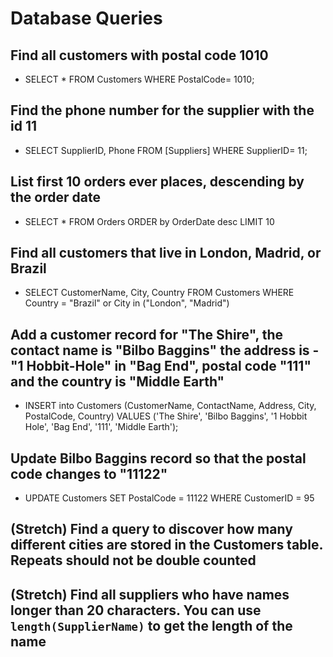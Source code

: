 # Database Queries

## Find all customers with postal code 1010

- SELECT * FROM Customers WHERE PostalCode= 1010;

## Find the phone number for the supplier with the id 11

- SELECT SupplierID, Phone FROM [Suppliers] WHERE SupplierID= 11;

## List first 10 orders ever places, descending by the order date

- SELECT * FROM Orders ORDER by OrderDate desc LIMIT 10

## Find all customers that live in London, Madrid, or Brazil

- SELECT CustomerName, City, Country FROM Customers WHERE Country = "Brazil" or City in ("London", "Madrid")

## Add a customer record for "The Shire", the contact name is "Bilbo Baggins" the address is -"1 Hobbit-Hole" in "Bag End", postal code "111" and the country is "Middle Earth"

- INSERT into Customers (CustomerName, ContactName, Address, City, PostalCode, Country) VALUES ('The Shire', 'Bilbo Baggins', '1 Hobbit Hole', 'Bag End', '111', 'Middle Earth');

## Update Bilbo Baggins record so that the postal code changes to "11122"

- UPDATE Customers SET PostalCode = 11122 WHERE CustomerID = 95

## (Stretch) Find a query to discover how many different cities are stored in the Customers table. Repeats should not be double counted

## (Stretch) Find all suppliers who have names longer than 20 characters. You can use `length(SupplierName)` to get the length of the name
